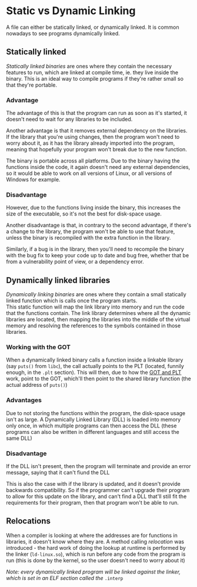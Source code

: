 # Static vs Dynamic Linking

A file can either be statically linked, or dynamically linked. It is common nowadays to see programs dynamically linked.

## Statically linked

_Statically linked binaries_ are ones where they contain the necessary features to run, which are linked at compile time, ie. they live inside the binary. This is an ideal way to compile programs if they're rather small so that they're portable.

### Advantage

The advantage of this is that the program can run as soon as it's started, it doesn't need to wait for any libraries to be included.

Another advantage is that it removes external dependency on the libraries. If the library that you're using changes, then the program won't need to worry about it, as it has the library already imported into the program, meaning that hopefully your program won't break due to the new function.

The binary is portable across all platforms. Due to the binary having the functions inside the code, it again doesn't need any external dependencies, so it would be able to work on all versions of Linux, or all versions of Windows for example.

### Disadvantage

However, due to the functions living inside the binary, this increases the size of the executable, so it's not the best for disk-space usage.

Another disadvantage is that, in contrary to the second advantage, if there's a change to the library, the program won't be able to use that feature, unless the binary is recompiled with the extra function in the library.

Similarly, if a bug is in the library, then you'll need to recompile the binary with the bug fix to keep your code up to date and bug free, whether that be from a vulnerability point of view, or a dependency error.

## Dynamically linked libraries

_Dynamically linking binaries_ are ones where they contain a small statically linked function which is calls once the program starts.  
This static function will map the link library into memory and run the code that the functions contain. The link library determines where all the dynamic libraries are located, then mapping the libraries into the middle of the virtual memory and resolving the references to the symbols contained in those libraries.

### Working with the GOT

When a dynamically linked binary calls a function inside a linkable library \(say `puts()` from `libc`\), the call actually points to the PLT \(located, funnily enough, in the `.plt` section\). This will then, due to how the [GOT and PLT](got-and-plt.md) work, point to the GOT, which'll then point to the shared library function \(the actual address of `puts()`\)

### Advantages

Due to not storing the functions within the program, the disk-space usage isn't as large. A Dynamically Linked Library \(DLL\) is loaded into memory only once, in which multiple programs can then access the DLL \(these programs can also be written in different languages and still access the same DLL\)

### Disadvantage

If the DLL isn't present, then the program will terminate and provide an error message, saying that it can't fiund the DLL

This is also the case with if the library is updated, and it doesn't provide backwards compatibility. So if the programmer can't upgrade their program to allow for this update on the library, and can't find a DLL that'll still fit the requirements for their program, then that program won't be able to run.

## Relocations

When a compiler is looking at where the addresses are for functions in libraries, it doesn't know where they are. A method calling _relocation_ was introduced - the hard work of doing the lookup at runtime is performed by the linker \(`ld-linux.so`\), which is run before any code from the program is run \(this is done by the kernel, so the user doesn't need to worry about it\)

_Note: every dynamically linked program will be linked against the linker, which is set in an ELF section called the_ `.interp`

